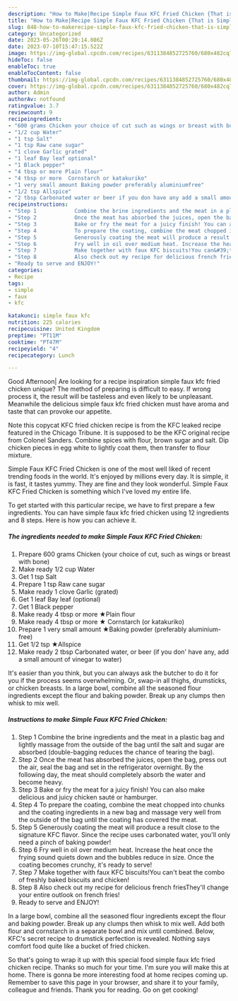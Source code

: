 ```yaml
---
description: "How to Make|Recipe Simple Faux KFC Fried Chicken {That is Simple"
title: "How to Make|Recipe Simple Faux KFC Fried Chicken {That is Simple"
slug: 848-how-to-makerecipe-simple-faux-kfc-fried-chicken-that-is-simple
category: Uncategorized
date: 2023-05-26T00:20:14.086Z
date: 2023-07-10T15:47:15.522Z
image: https://img-global.cpcdn.com/recipes/6311384852725760/680x482cq70/simple-faux-kfc-fried-chicken-recipe-main-photo.jpg
hideToc: false
enableToc: true
enableTocContent: false
thumbnail: https://img-global.cpcdn.com/recipes/6311384852725760/680x482cq70/simple-faux-kfc-fried-chicken-recipe-main-photo.jpg
cover: https://img-global.cpcdn.com/recipes/6311384852725760/680x482cq70/simple-faux-kfc-fried-chicken-recipe-main-photo.jpg
author: Admin
authorAv: notfound
ratingvalue: 3.7
reviewcount: 9
recipeingredient:
- "600 grams Chicken your choice of cut such as wings or breast with bone"
- "1/2 cup Water"
- "1 tsp Salt"
- "1 tsp Raw cane sugar"
- "1 clove Garlic grated"
- "1 leaf Bay leaf optional"
- "1 Black pepper"
- "4 tbsp or more Plain flour"
- "4 tbsp or more  Cornstarch or katakuriko"
- "1 very small amount Baking powder preferably aluminiumfree"
- "1/2 tsp Allspice"
- "2 tbsp Carbonated water or beer if you don have any add a small amount of vinegar to water"
recipeinstructions:
- "Step 1            Combine the brine ingredients and the meat in a plastic bag and lightly massage from the outside of the bag until the salt and sugar are absorbed (double-bagging reduces the chance of tearing the bag)."
- "Step 2            Once the meat has absorbed the juices, open the bag, press out the air, seal the bag and set in the refrigerator overnight. By the following day, the meat should completely absorb the water and become heavy."
- "Step 3            Bake or fry the meat for a juicy finish! You can also make delicious and juicy chicken sauté or hamburger."
- "Step 4            To prepare the coating, combine the meat chopped into chunks and the coating ingredients in a new bag and massage very well from the outside of the bag until the coating has covered the meat."
- "Step 5            Generously coating the meat will produce a result close to the signature KFC flavor. Since the recipe uses carbonated water, you&#39;ll only need a pinch of baking powder!"
- "Step 6            Fry well in oil over medium heat. Increase the heat once the frying sound quiets down and the bubbles reduce in size. Once the coating becomes crunchy, it&#39;s ready to serve!"
- "Step 7            Make together with faux KFC biscuits!You can&#39;t beat the combo of freshly baked biscuits and chicken!"
- "Step 8            Also check out my recipe for delicious french friesThey&#39;ll change your entire outlook on french fries!"
- "Ready to serve and ENJOY!"
categories:
- Recipe
tags:
- simple
- faux
- kfc

katakunci: simple faux kfc 
nutrition: 225 calories
recipecuisine: United Kingdom
preptime: "PT11M"
cooktime: "PT47M"
recipeyield: "4"
recipecategory: Lunch

---
```



Good Afternoon| Are looking for a recipe inspiration simple faux kfc fried chicken unique? The method of preparing is difficult to easy. If wrong process it, the result will be tasteless and even likely to be unpleasant. Meanwhile the delicious simple faux kfc fried chicken must have aroma and taste that can provoke our appetite.





Note this copycat KFC fried chicken recipe is from the KFC leaked recipe featured in the Chicago Tribune. It is supposed to be the KFC original recipe from Colonel Sanders. Combine spices with flour, brown sugar and salt. Dip chicken pieces in egg white to lightly coat them, then transfer to flour mixture.

Simple Faux KFC Fried Chicken is one of the most well liked of recent trending foods in the world. It's enjoyed by millions every day. It is simple, it is fast, it tastes yummy. They are fine and they look wonderful. Simple Faux KFC Fried Chicken is something which I've loved my entire life.


To get started with this particular recipe, we have to first prepare a few ingredients. You can have simple faux kfc fried chicken using 12 ingredients and 8 steps. Here is how you can achieve it.

<!--inarticleads1-->

##### The ingredients needed to make Simple Faux KFC Fried Chicken:

1. Prepare 600 grams Chicken (your choice of cut, such as wings or breast with bone)
1. Make ready 1/2 cup Water
1. Get 1 tsp Salt
1. Prepare 1 tsp Raw cane sugar
1. Make ready 1 clove Garlic (grated)
1. Get 1 leaf Bay leaf (optional)
1. Get 1 Black pepper
1. Make ready 4 tbsp or more ★Plain flour
1. Make ready 4 tbsp or more ★ Cornstarch (or katakuriko)
1. Prepare 1 very small amount ★Baking powder (preferably aluminium-free)
1. Get 1/2 tsp ★Allspice
1. Make ready 2 tbsp Carbonated water, or beer (if you don&#39; have any, add a small amount of vinegar to water)


It&#39;s easier than you think, but you can always ask the butcher to do it for you if the process seems overwhelming. Or, swap-in all thighs, drumsticks, or chicken breasts. In a large bowl, combine all the seasoned flour ingredients except the flour and baking powder. Break up any clumps then whisk to mix well. 

<!--inarticleads2-->

##### Instructions to make Simple Faux KFC Fried Chicken:

1. Step 1            Combine the brine ingredients and the meat in a plastic bag and lightly massage from the outside of the bag until the salt and sugar are absorbed (double-bagging reduces the chance of tearing the bag).
1. Step 2            Once the meat has absorbed the juices, open the bag, press out the air, seal the bag and set in the refrigerator overnight. By the following day, the meat should completely absorb the water and become heavy.
1. Step 3            Bake or fry the meat for a juicy finish! You can also make delicious and juicy chicken sauté or hamburger.
1. Step 4            To prepare the coating, combine the meat chopped into chunks and the coating ingredients in a new bag and massage very well from the outside of the bag until the coating has covered the meat.
1. Step 5            Generously coating the meat will produce a result close to the signature KFC flavor. Since the recipe uses carbonated water, you&#39;ll only need a pinch of baking powder!
1. Step 6            Fry well in oil over medium heat. Increase the heat once the frying sound quiets down and the bubbles reduce in size. Once the coating becomes crunchy, it&#39;s ready to serve!
1. Step 7            Make together with faux KFC biscuits!You can&#39;t beat the combo of freshly baked biscuits and chicken!
1. Step 8            Also check out my recipe for delicious french friesThey&#39;ll change your entire outlook on french fries!
1. Ready to serve and ENJOY!

In a large bowl, combine all the seasoned flour ingredients except the flour and baking powder. Break up any clumps then whisk to mix well. Add both flour and cornstarch in a separate bowl and mix until combined. Below, KFC&#39;s secret recipe to drumstick perfection is revealed. Nothing says comfort food quite like a bucket of fried chicken. 

So that's going to wrap it up with this special food simple faux kfc fried chicken recipe. Thanks so much for your time. I'm sure you will make this at home. There is gonna be more interesting food at home recipes coming up. Remember to save this page in your browser, and share it to your family, colleague and friends. Thank you for reading. Go on get cooking!

